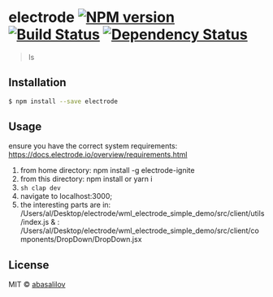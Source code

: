# electrode [![NPM version][npm-image]][npm-url] [![Build Status][travis-image]][travis-url] [![Dependency Status][daviddm-image]][daviddm-url]

> ls

## Installation

```sh
$ npm install --save electrode
```

## Usage

ensure you have the correct system requirements: https://docs.electrode.io/overview/requirements.html

1.  from home directory: npm install -g electrode-ignite
2.  from this directory: npm install or yarn i
3.  `sh clap dev`
4.  navigate to localhost:3000;
5.  the interesting parts are in: /Users/al/Desktop/electrode/wml_electrode_simple_demo/src/client/utils/index.js
    & : /Users/al/Desktop/electrode/wml_electrode_simple_demo/src/client/components/DropDown/DropDown.jsx

## License

MIT © [abasalilov]()

[npm-image]: https://badge.fury.io/js/electrode.svg
[npm-url]: https://npmjs.org/package/electrode
[travis-image]: https://travis-ci.org/abasalilov/electrode.svg?branch=master
[travis-url]: https://travis-ci.org/abasalilov/electrode
[daviddm-image]: https://david-dm.org/abasalilov/electrode.svg?theme=shields.io
[daviddm-url]: https://david-dm.org/abasalilov/electrode
